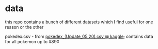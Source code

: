 # data

this repo contains a bunch of different datasets which I find useful for one reason or the other

pokedex.csv - from [pokedex_(Update_05.20).csv @ kaggle](https://www.kaggle.com/mariotormo/complete-pokemon-dataset-updated-090420/version/6?select=pokedex_%28Update_05.20%29.csv); contains data for all pokemon up to #890
